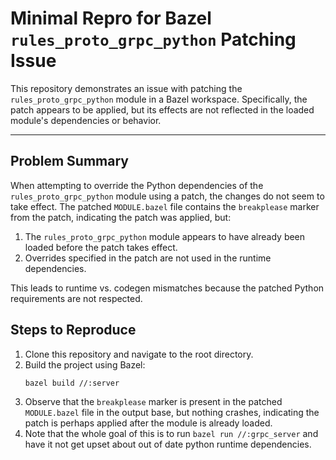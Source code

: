 # Minimal Repro for Bazel `rules_proto_grpc_python` Patching Issue

This repository demonstrates an issue with patching the `rules_proto_grpc_python` module in a Bazel workspace. Specifically, the patch appears to be applied, but its effects are not reflected in the loaded module's dependencies or behavior.

---

## Problem Summary

When attempting to override the Python dependencies of the `rules_proto_grpc_python` module using a patch, the changes do not seem to take effect. The patched `MODULE.bazel` file contains the `breakplease` marker from the patch, indicating the patch was applied, but:

1. The `rules_proto_grpc_python` module appears to have already been loaded before the patch takes effect.
2. Overrides specified in the patch are not used in the runtime dependencies.

This leads to runtime vs. codegen mismatches because the patched Python requirements are not respected.

## Steps to Reproduce

1. Clone this repository and navigate to the root directory.
2. Build the project using Bazel:
   ```bash
   bazel build //:server
   ```
3. Observe that the `breakplease` marker is present in the patched `MODULE.bazel` file in the output base, but nothing crashes, indicating the patch is perhaps applied after the module is already loaded.
4. Note that the whole goal of this is to run `bazel run //:grpc_server` and have it not get upset about out of date python runtime dependencies.
